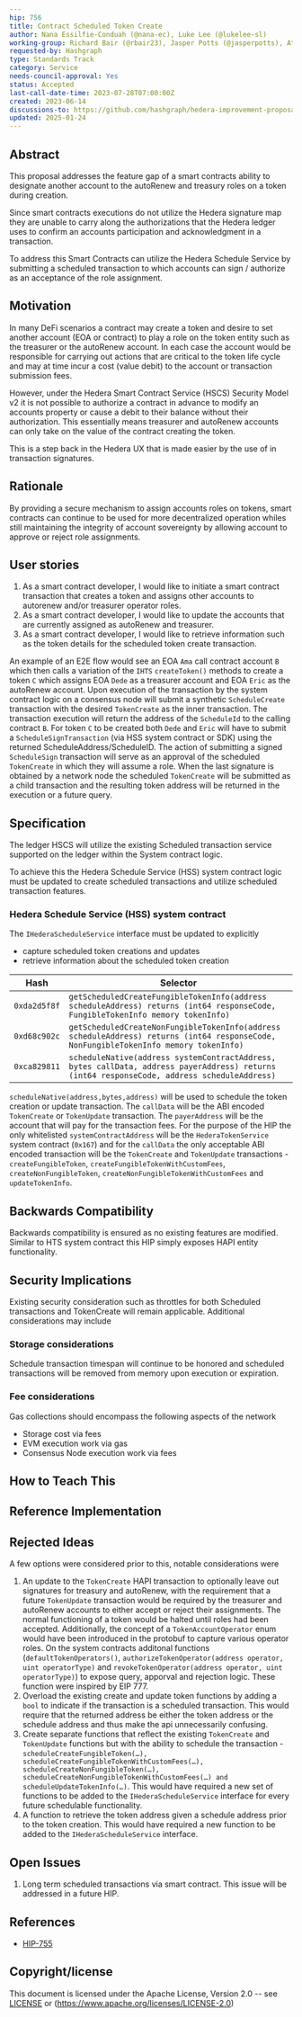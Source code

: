 ```yaml
---
hip: 756
title: Contract Scheduled Token Create
author: Nana Essilfie-Conduah (@nana-ec), Luke Lee (@lukelee-sl)
working-group: Richard Bair (@rbair23), Jasper Potts (@jasperpotts), Atul Mahamuni (@atulmahamuni), Stanimir Stoyanov (stanimir.stoyanov@limechain.tech)
requested-by: Hashgraph
type: Standards Track
category: Service
needs-council-approval: Yes
status: Accepted
last-call-date-time: 2023-07-28T07:00:00Z
created: 2023-06-14
discussions-to: https://github.com/hashgraph/hedera-improvement-proposal/pull/756
updated: 2025-01-24
---
```


## Abstract

This proposal addresses the feature gap of a smart contracts ability to designate another account to the autoRenew and treasury roles on a token during creation.

Since smart contracts executions do not utilize the Hedera signature map they are unable to carry along the authorizations that the Hedera ledger uses to confirm an accounts participation and acknowledgment in a transaction. 

To address this Smart Contracts can utilize the Hedera Schedule Service by submitting a scheduled transaction to which accounts can sign / authorize as an acceptance of the role assignment.

## Motivation

In many DeFi scenarios a contract may create a token and desire to set another account (EOA or contract) to play a role on the token entity such as the treasurer or the autoRenew account. In each case the account would be responsible for carrying out actions that are critical to the token life cycle and may at time incur a cost (value debit) to the account or transaction submission fees.

However, under the Hedera Smart Contract Service (HSCS) Security Model v2 it is not possible to authorize a contract in advance to modify an accounts property or cause a debit to their balance without their authorization. This essentially means treasurer and autoRenew accounts can only take on the value of the contract creating the token.

This is a step back in the Hedera UX that is made easier by the use of in transaction signatures.

## Rationale

By providing a secure mechanism to assign accounts roles on tokens, smart contracts can continue to be used for more decentralized operation whiles still maintaining the integrity of account sovereignty by allowing account to approve or reject role assignments.

## User stories

1. As a smart contract developer, I would like to initiate a smart contract transaction that creates a token and assigns other accounts to autorenew and/or treasurer operator roles.
2. As a smart contract developer, I would like to update the accounts that are currently assigned as autoRenew and treasurer.
3. As a smart contract developer, I would like to retrieve information such as the token details for the scheduled token create transaction.
  
An example of an E2E flow would see an EOA `Ama` call contract account `B` which then calls a variation of the `IHTS` `createToken()` methods to create a token `C` which assigns EOA `Dede` as a treasurer account and EOA `Eric` as the autoRenew account. 
Upon execution of the transaction by the system contract logic on a consensus node will submit a synthetic `ScheduleCreate` transaction with the desired `TokenCreate` as the inner transaction. The transaction execution will return the address of the `ScheduleId` to the calling contract `B`. 
For token `C` to be created both `Dede` and `Eric` will have to submit a `ScheduleSignTransaction` (via HSS system contract or SDK) using the returned ScheduleAddress/ScheduleID. The action of submitting a signed `ScheduleSign` transaction will serve as an approval of the scheduled `TokenCreate` in which they will assume a role. 
When the last signature is obtained by a network node the scheduled `TokenCreate` will be submitted as a child transaction and the resulting token address will be returned in the execution or a future query. 

## Specification

The ledger HSCS will utilize the existing Scheduled transaction service supported on the ledger within the System contract logic. 

To achieve this the Hedera Schedule Service (HSS) system contract logic must be updated to create scheduled transactions and utilize scheduled transaction features.

### Hedera Schedule Service (HSS) system contract

The `IHederaScheduleService` interface must be updated to explicitly 

- capture scheduled token creations and updates
- retrieve information about the scheduled token creation

| Hash          | Selector                                                                                                                                    |
|---------------|---------------------------------------------------------------------------------------------------------------------------------------------|
| `0xda2d5f8f`  | `getScheduledCreateFungibleTokenInfo(address scheduleAddress) returns (int64 responseCode, FungibleTokenInfo memory tokenInfo)`             |
| `0xd68c902c`  | `getScheduledCreateNonFungibleTokenInfo(address scheduleAddress) returns (int64 responseCode, NonFungibleTokenInfo memory tokenInfo)`       |
| `0xca829811`  | `scheduleNative(address systemContractAddress, bytes callData, address payerAddress) returns (int64 responseCode, address scheduleAddress)` |

`scheduleNative(address,bytes,address)` will be used to schedule the token creation or update transaction. The `callData` will be the ABI encoded `TokenCreate` or `TokenUpdate` transaction. The `payerAddress` will be the account that will pay for the transaction fees.
For the purpose of the HIP the only whitelisted `systemContractAddress` will be the `HederaTokenService` system contract (`0x167`) and for the `callData` the only acceptable ABI encoded transaction will be the `TokenCreate` and `TokenUpdate` transactions - `createFungibleToken`, `createFungibleTokenWithCustomFees`, `createNonFungibleToken`, `createNonFungibleTokenWithCustomFees` and `updateTokenInfo`.

## Backwards Compatibility

Backwards compatibility is ensured as no existing features are modified. Similar to HTS system contract this HIP simply exposes HAPI entity functionality.

## Security Implications

Existing security consideration such as throttles for both Scheduled transactions and TokenCreate will remain applicable. 
Additional considerations may include

### Storage considerations

Schedule transaction timespan will continue to be honored and scheduled transactions will be removed from memory upon execution or expiration.

### Fee considerations

Gas collections should encompass the following aspects of the network

- Storage cost via fees
- EVM execution work via gas
- Consensus Node execution work via fees

## How to Teach This



## Reference Implementation


## Rejected Ideas

A few options were considered prior to this, notable considerations were

1. An update to the `TokenCreate` HAPI transaction to optionally leave out signatures for treasury and autoRenew, with the requirement that a future `TokenUpdate` transaction would be required by the treasurer and autoRenew accounts to either accept or reject their assignments. The normal functioning of a token would be halted until roles had been accepted. Additionally, the concept of a `TokenAccountOperator` enum would have been introduced in the protobuf to capture various operator roles. On the system contracts additonal functions (`defaultTokenOperators()`,  `authorizeTokenOperator(address operator, uint operatorType)` and `revokeTokenOperator(address operator, uint operatorType)`) to expose query, apporval and rejection logic. These function were inspired by EIP 777.
2. Overload the existing create and update token functions by adding a `bool` to indicate if the transaction is a scheduled transaction. This would require that the returned address be either the token address or the schedule address and thus make the api unnecessarily confusing.
3. Create separate functions that reflect the existing `TokenCreate` and `TokenUpdate` functions but with the ability to schedule the transaction - `scheduleCreateFungibleToken(…), scheduleCreateFungibleTokenWithCustomFees(…), scheduleCreateNonFungibleToken(…), scheduleCreateNonFungibleTokenWithCustomFees(…) and scheduleUpdateTokenInfo(…)`. This would have required a new set of functions to be added to the `IHederaScheduleService` interface for every future schedulable functionality.
4. A function to retrieve the token address given a schedule address prior to the token creation. This would have required a new function to be added to the `IHederaScheduleService` interface.

## Open Issues

  1. Long term scheduled transactions via smart contract. This issue will be addressed in a future HIP.

## References

- [HIP-755](https://hips.hedera.com/hip/hip-755)

## Copyright/license

This document is licensed under the Apache License, Version 2.0 -- see [LICENSE](../LICENSE) or (https://www.apache.org/licenses/LICENSE-2.0)
